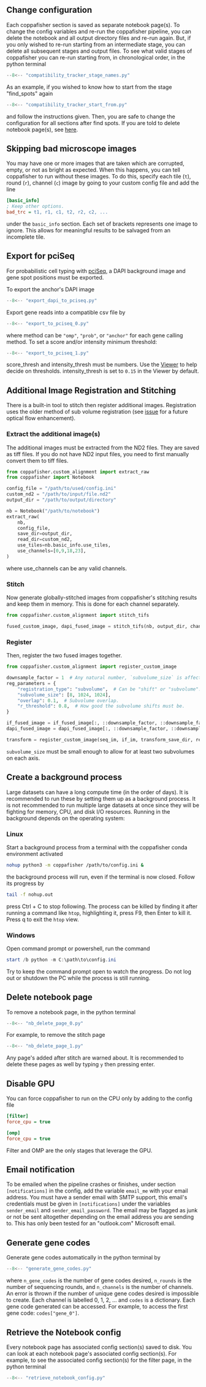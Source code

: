 ## Change configuration

Each coppafisher section is saved as separate notebook page(s). To change the config variables and re-run the
coppafisher pipeline, you can delete the notebook and all output directory files and re-run again. But, if you only
wished to re-run starting from an intermediate stage, you can delete all subsequent stages and output files. To see what
valid stages of coppafisher you can re-run starting from, in chronological order, in the python terminal

```py
--8<-- "compatibility_tracker_stage_names.py"
```

As an example, if you wished to know how to start from the stage "find_spots" again

```py
--8<-- "compatibility_tracker_start_from.py"
```

and follow the instructions given. Then, you are safe to change the configuration for all sections after find spots. If
you are told to delete notebook page(s), see [here](#delete-notebook-page).

## Skipping bad microscope images

You may have one or more images that are taken which are corrupted, empty, or not as bright as expected. When this
happens, you can tell coppafisher to run without these images. To do this, specify each tile (`t`), round (`r`), channel
(`c`) image by going to your custom config file and add the line

```ini
[basic_info]
; Keep other options.
bad_trc = t1, r1, c1, t2, r2, c2, ...
```

under the `basic_info` section. Each set of brackets represents one image to ignore. This allows for meaningful
results to be salvaged from an incomplete tile.

## Export for pciSeq

For probabilistic cell typing with [pciSeq](https://github.com/acycliq/pciSeq), a DAPI background image and gene spot
positions must be exported.

To export the anchor's DAPI image

```py
--8<-- "export_dapi_to_pciseq.py"
```

Export gene reads into a compatible csv file by

```py
--8<-- "export_to_pciseq_0.py"
```

where method can be `"omp"`, `"prob"`, or `"anchor"` for each gene calling method. To set a score and/or intensity
minimum threshold:

```py
--8<-- "export_to_pciseq_1.py"
```

score_thresh and intensity_thresh must be numbers. Use the [Viewer](diagnostics.md#viewer) to help decide on thresholds.
intensity_thresh is set to `0.15` in the Viewer by default.

## Additional Image Registration and Stitching

There is a built-in tool to stitch then register additional images. Registration uses the older method of sub volume
registration (see [issue](https://github.com/paulshuker/coppafisher/issues/210) for a future optical flow enhancement).

### Extract the additional image(s)

The additional images must be extracted from the ND2 files. They are saved as tiff files. If you do not have ND2 input
files, you need to first manually convert them to tiff files.

```py
from coppafisher.custom_alignment import extract_raw
from coppafisher import Notebook

config_file = "/path/to/used/config.ini"
custom_nd2 = "/path/to/input/file.nd2"
output_dir = "/path/to/output/directory"

nb = Notebook("/path/to/notebook")
extract_raw(
    nb,
    config_file,
    save_dir=output_dir,
    read_dir=custom_nd2,
    use_tiles=nb.basic_info.use_tiles,
    use_channels=[0,9,18,23],
)
```

where use_channels can be any valid channels.

### Stitch

Now generate globally-stitched images from coppafisher's stitching results and keep them in memory. This is done for
each channel separately.

```py
from coppafisher.custom_alignment import stitch_tifs

fused_custom_image, dapi_fused_image = stitch_tifs(nb, output_dir, channel=0)
```

### Register

Then, register the two fused images together.

```py
from coppafisher.custom_alignment import register_custom_image

downsample_factor = 1  # Any natural number, `subvolume_size` is affected.
reg_parameters = {
    "registration_type": "subvolume",  # Can be "shift" or "subvolume".
    "subvolume_size": [8, 1024, 1024],
    "overlap": 0.1,  # Subvolume overlap.
    "r_threshold": 0.8,  # How good the subvolume shifts must be.
}

if_fused_image = if_fused_image[:, ::downsample_factor, ::downsample_factor]
dapi_fused_image = dapi_fused_image[:, ::downsample_factor, ::downsample_factor]

transform = register_custom_image(seq_im, if_im, transform_save_dir, reg_parameters, downsample_factor)
```

`subvolume_size` must be small enough to allow for at least two subvolumes on each axis.

## Create a background process

Large datasets can have a long compute time (in the order of days). It is recommended to run these by setting them up as
a background process. It is not recommended to run multiple large datasets at once since they will be fighting for
memory, CPU, and disk I/O resources. Running in the background depends on the operating system:

### Linux

Start a background process from a terminal with the coppafisher conda environment activated

```bash
nohup python3 -m coppafisher /path/to/config.ini &
```

the background process will run, even if the terminal is now closed. Follow its progress by

```bash
tail -f nohup.out
```

press Ctrl + C to stop following. The process can be killed by finding it after running a command like `htop`,
highlighting it, press F9, then Enter to kill it. Press q to exit the `htop` view.

### Windows

Open command prompt or powershell, run the command

```powershell
start /b python -m C:\path\to\config.ini
```

Try to keep the command prompt open to watch the progress. Do not log out or shutdown the PC while the process is still
running.

## Delete notebook page

To remove a notebook page, in the python terminal

```py
--8<-- "nb_delete_page_0.py"
```

For example, to remove the stitch page

```py
--8<-- "nb_delete_page_1.py"
```

Any page's added after stitch are warned about. It is recommended to delete these pages as well by typing `y` then
pressing enter.

## Disable GPU

You can force coppafisher to run on the CPU only by adding to the config file

```ini
[filter]
force_cpu = true

[omp]
force_cpu = true
```

Filter and OMP are the only stages that leverage the GPU.

## Email notification

To be emailed when the pipeline crashes or finishes, under section `[notifications]` in the config, add the variable
`email_me` with your email address. You must have a sender email with SMTP support, this email's credentials must be
given in `[notifications]` under the variables `sender_email` and `sender_email_password`. The email may be flagged as
junk or not be sent altogether depending on the email address you are sending to. This has only been tested for an
"outlook.com" Microsoft email.

## Generate gene codes

Generate gene codes automatically in the python terminal by

```py
--8<-- "generate_gene_codes.py"
```

where `n_gene_codes` is the number of gene codes desired, `n_rounds` is the number of sequencing rounds, and
`n_channels` is the number of channels. An error is thrown if the number of unique gene codes desired is impossible to
create. Each channel is labelled 0, 1, 2, ... and `codes` is a dictionary. Each gene code generated can be accessed. For
example, to access the first gene code: `codes["gene_0"]`.

## Retrieve the Notebook config

Every notebook page has associated config section(s) saved to disk. You can look at each notebook page's associated
config section(s). For example, to see the associated config section(s) for the filter page, in the python terminal

```py
--8<-- "retrieve_notebook_config.py"
```
